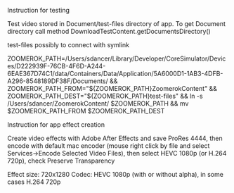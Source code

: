 Instruction for testing

Test video stored in Document/test-files directory of app. To get Document directory call method DownloadTestContent.getDocumentsDirectory()

test-files possibly to connect with symlink

ZOOMEROK_PATH=/Users/sdancer/Library/Developer/CoreSimulator/Devices/D222939F-76CB-4F6D-A244-6EAE367D74C1/data/Containers/Data/Application/5A6000D1-1AB3-4DFB-A296-8548189DF38F/Documents/ &&
ZOOMEROK_PATH_FROM="${ZOOMEROK_PATH}ZoomerokContent" &&
ZOOMEROK_PATH_DEST="${ZOOMEROK_PATH}test-files" &&
ln -s /Users/sdancer/ZoomerokContent/ $ZOOMEROK_PATH &&
mv $ZOOMEROK_PATH_FROM $ZOOMEROK_PATH_DEST

Instruction for app effect creation

Create video effects with Adobe After Effects and save ProRes 4444, then encode with default mac encoder (mouse right click by file and select Services->Encode Selected Video Files), then select HEVC 1080p (or H.264 720p), check Preserve Transparency

Effect size: 720x1280
Codec: HEVC 1080p (with or without alpha), in some cases H.264 720p
